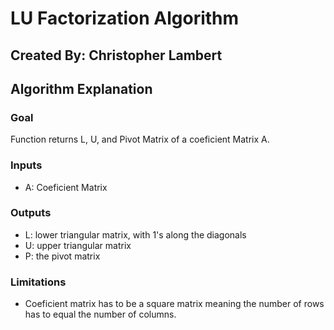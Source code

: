 # LU Factorization Algorithm

## Created By: Christopher Lambert

## Algorithm Explanation

### Goal 
Function returns L, U, and Pivot Matrix of a coeficient Matrix A. 

### Inputs
- A: Coeficient Matrix

### Outputs
- L: lower triangular matrix, with 1's along the diagonals
- U: upper triangular matrix
- P: the pivot matrix

### Limitations
- Coeficient matrix has to be a square matrix meaning the number of rows has to equal the number of columns.
